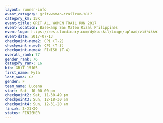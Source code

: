 ```yaml
---
layout: runner-info 
event_category: grit-women-trailrun-2017 
category_km: 15K 
event-title: GRIT ALL WOMEN TRAIL RUN 2017 
event-location: Basekamp San Mateo Rizal Philippines 
event-logo: https://res.cloudinary.com/dykbosktl/image/upload/v1574389137/Logo/a04c0-grit-logo_yxzsau.png 
event-date: 2017-07-13 
checkpoint-name2: CP1 (T-2) 
checkpoint-name3: CP2 (T-3) 
checkpoint-name4: FINISH (T-4) 
overall_rank: 77
gender_rank: 76
category_rank: 16
bib: GRiT 15105
first_name: Myla
last_name: Go
gender: F
team_name: Lucena
start: Sat, 10-00-00 pm
checkpoint2: Sat, 11-30-49 pm
checkpoint3: Sun, 12-18-30 am
checkpoint4: Sun, 12-31-20 am
finish: 2-31-20
status: FINISHER
---
```

